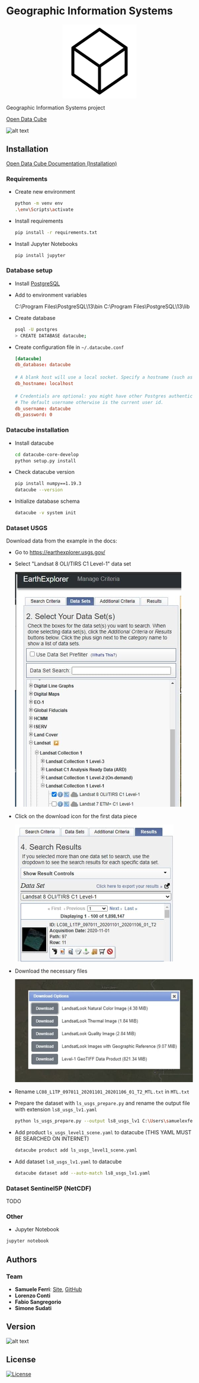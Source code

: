 # Geographic Information Systems

<p align="center">
<img src="https://github.com/samuelexferri/unibg-gis/blob/master/images/datacube.png" width="200">
</p>

Geographic Information Systems project

[Open Data Cube](https://www.opendatacube.org/overview)

![alt text](https://img.shields.io/badge/Language-Italian-infomrmational?style=for-the-badge)

## Installation

[Open Data Cube Documentation (Installation)](https://datacube-core.readthedocs.io/en/latest/ops/install.html)

### Requirements

-   Create new environment
    ```bash
    python -m venv env
    .\env\Scripts\activate
    ```
-   Install requirements
    ```bash
    pip install -r requirements.txt
    ```
-   Install Jupyter Notebooks
    ```bash
    pip install jupyter
    ```

### Database setup

-   Install [PostgreSQL](https://www.postgresql.org/download/)

-   Add to environment variables


    C:\Program Files\PostgreSQL\13\bin
    C:\Program Files\PostgreSQL\13\lib

-   Create database

    ```bash
    psql -U postgres
    > CREATE DATABASE datacube;
    ```

-   Create configuration file in `~/.datacube.conf`

    ```toml
    [datacube]
    db_database: datacube

    # A blank host will use a local socket. Specify a hostname (such as localhost) to use TCP.
    db_hostname: localhost

    # Credentials are optional: you might have other Postgres authentication configured.
    # The default username otherwise is the current user id.
    db_username: datacube
    db_password: 0
    ```

### Datacube installation

-   Install datacube

    ```bash
    cd datacube-core-develop
    python setup.py install
    ```

-   Check datacube version

    ```bash
    pip install numpy==1.19.3
    datacube --version
    ```

-   Initialize database schema

    ```bash
    datacube -v system init
    ```

### Dataset USGS

Download data from the example in the docs:

-   Go to <https://earthexplorer.usgs.gov/>

-   Select "Landsat 8 OLI/TIRS C1 Level-1" data set

      ![](images/download-1.jpg)

-   Click on the download icon for the first data piece

      ![](images/download-2.jpg)

-   Download the necessary files

      ![](images/download-3.jpg)

-   Rename `LC08_L1TP_097011_20201101_20201106_01_T2_MTL.txt` in `MTL.txt`

-   Prepare the dataset with `ls_usgs_prepare.py` and rename the output file with extension `ls8_usgs_lv1.yaml`

    ```bash
    python ls_usgs_prepare.py --output ls8_usgs_lv1 C:\Users\samuelexferri\Desktop\ODC\LC08_L1TP_097011_20201101_20201106_01_T2a
    ```

-   Add product `ls_usgs_level1_scene.yaml` to datacube (THIS YAML MUST BE SEARCHED ON INTERNET)

    ```bash
    datacube product add ls_usgs_level1_scene.yaml
    ```

-   Add dataset `ls8_usgs_lv1.yaml` to datacube

    ```bash
    datacube dataset add --auto-match ls8_usgs_lv1.yaml
    ```

### Dataset Sentinel5P (NetCDF)

TODO

### Other

-   Jupyter Notebook

```bash
jupyter notebook
```

## Authors

### Team

-   **Samuele Ferri**: [Site](https://samuelexferri.com), [GitHub](https://github.com/samuelexferri)
-   **Lorenzo Conti**
-   **Fabio Sangregorio**
-   **Simone Sudati**

## Version

![alt text](https://img.shields.io/badge/Version-0.0.1-blue.svg?style=for-the-badge)

## License

[![License](https://img.shields.io/badge/License-MIT_License-blue.svg?style=for-the-badge)](https://badges.mit-license.org)
